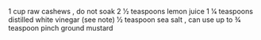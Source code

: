 
1 cup raw cashews , do not soak
2 1⁄2 teaspoons lemon juice
1 1⁄4 teaspoons distilled white vinegar (see note) 1⁄2 teaspoon sea salt , can use up to 3⁄4 teaspoon pinch ground mustard

